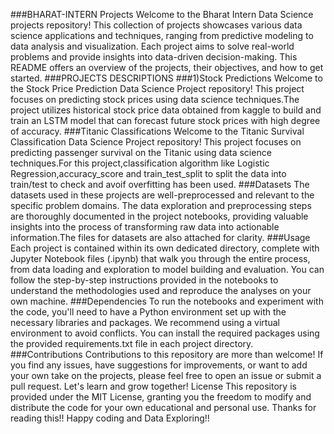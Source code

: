 ###BHARAT-INTERN Projects
Welcome to the Bharat Intern Data Science projects repository! This collection of projects showcases various data science applications and techniques, ranging from predictive modeling to data analysis and visualization. Each project aims to solve real-world problems and provide insights into data-driven decision-making. This README offers an overview of the projects, their objectives, and how to get started.
###PROJECTS DESCRIPTIONS
###1)Stock Predictions
Welcome to the Stock Price Prediction Data Science Project repository! This project focuses on predicting stock prices using data science techniques.The project utilizes historical stock price data obtained from kaggle to build and train an LSTM model that can forecast future stock prices with high degree of accuracy.
###Titanic Classifications
Welcome to the Titanic Survival Classification Data Science Project repository! This project focuses on predicting passenger survival on the Titanic using data science techniques.For this project,classification algorithm like Logistic Regression,accuracy_score and train_test_split to split the data into train/test to check and avoif overfitting has been used.
###Datasets
The datasets used in these projects are well-preprocessed and relevant to the specific problem domains. The data exploration and preprocessing steps are thoroughly documented in the project notebooks, providing valuable insights into the process of transforming raw data into actionable information.The files for datasets are also attached for clarity.
###Usage
Each project is contained within its own dedicated directory, complete with Jupyter Notebook files (.ipynb) that walk you through the entire process, from data loading and exploration to model building and evaluation. You can follow the step-by-step instructions provided in the notebooks to understand the methodologies used and reproduce the analyses on your own machine.
###Dependencies
To run the notebooks and experiment with the code, you'll need to have a Python environment set up with the necessary libraries and packages. We recommend using a virtual environment to avoid conflicts. You can install the required packages using the provided requirements.txt file in each project directory.
###Contributions
Contributions to this repository are more than welcome! If you find any issues, have suggestions for improvements, or want to add your own take on the projects, please feel free to open an issue or submit a pull request. Let's learn and grow together!
License
This repository is provided under the MIT License, granting you the freedom to modify and distribute the code for your own educational and personal use.
       Thanks for reading this!!
       Happy coding and Data Exploring!!
